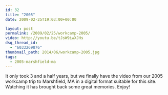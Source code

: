 ```yaml
---
id: 32
title: "2005"
date: 2009-02-25T19:03:00+00:00

layout: post
permalink: /2009/02/25/workcamp-2005/
video: http://youtu.be/tJsW9iwXJHs
dsq_thread_id:
  - "6033269876"
thumbnail_path: 2014/06/workcamp-2005.jpg
tags:
  - 2005-marshfield-ma
---
```

It only took 3 and a half years, but we finally have the video from our 2005 workcamp trip to Marshfield, MA in a digital format suitable for this site. Watching it has brought back some great memories. Enjoy!